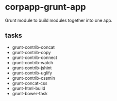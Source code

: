 corpapp-grunt-app
=================

Grunt module to build modules together into one app.

tasks
-----

- grunt-contrib-concat
- grunt-contrib-copy
- grunt-contrib-connect
- grunt-contrib-watch
- grunt-contrib-jshint
- grunt-contrib-uglify
- grunt-contrib-cssmin
- grunt-concat-css
- grunt-html-build
- grunt-bower-task
